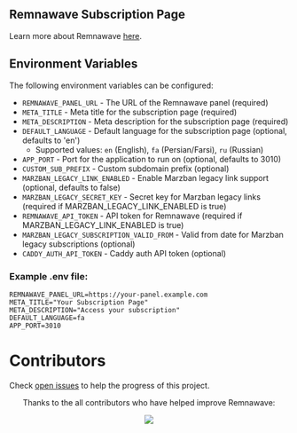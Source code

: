 ## Remnawave Subscription Page

Learn more about Remnawave [here](https://remna.st/).

## Environment Variables

The following environment variables can be configured:

- `REMNAWAVE_PANEL_URL` - The URL of the Remnawave panel (required)
- `META_TITLE` - Meta title for the subscription page (required)
- `META_DESCRIPTION` - Meta description for the subscription page (required)
- `DEFAULT_LANGUAGE` - Default language for the subscription page (optional, defaults to 'en')
  - Supported values: `en` (English), `fa` (Persian/Farsi), `ru` (Russian)
- `APP_PORT` - Port for the application to run on (optional, defaults to 3010)
- `CUSTOM_SUB_PREFIX` - Custom subdomain prefix (optional)
- `MARZBAN_LEGACY_LINK_ENABLED` - Enable Marzban legacy link support (optional, defaults to false)
- `MARZBAN_LEGACY_SECRET_KEY` - Secret key for Marzban legacy links (required if MARZBAN_LEGACY_LINK_ENABLED is true)
- `REMNAWAVE_API_TOKEN` - API token for Remnawave (required if MARZBAN_LEGACY_LINK_ENABLED is true)
- `MARZBAN_LEGACY_SUBSCRIPTION_VALID_FROM` - Valid from date for Marzban legacy subscriptions (optional)
- `CADDY_AUTH_API_TOKEN` - Caddy auth API token (optional)

### Example .env file:

```env
REMNAWAVE_PANEL_URL=https://your-panel.example.com
META_TITLE="Your Subscription Page"
META_DESCRIPTION="Access your subscription"
DEFAULT_LANGUAGE=fa
APP_PORT=3010
```

# Contributors

Check [open issues](https://github.com/remnawave/subscription-page/issues) to help the progress of this project.

<p align="center">
Thanks to the all contributors who have helped improve Remnawave:
</p>
<p align="center">
<a href="https://github.com/remnawave/subscription-page/graphs/contributors">
  <img src="https://contrib.rocks/image?repo=remnawave/subscription-page" />
</a>
</p>
